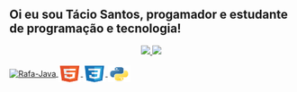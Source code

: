 ## Oi eu sou Tácio Santos, progamador e estudante de programação e tecnologia!
<div align="center">
  <a href="https://github.com/TacioNSantos">
  <img height="180em" src="https://github-readme-stats.vercel.app/api?username=TacioNSantos&show_icons=true&theme=dark&include_all_commits=true&count_private=true"/>
  <img height="180em" src="https://github-readme-stats.vercel.app/api/top-langs/?username=TacioNSantos&layout=compact&langs_count=7&theme=dark"/>
</div>
<div style="display: inline_block"><br>
  
  <img align="center" alt="Rafa-Java" height="32" width="45" src="https://img.shields.io/badge/Java-ED8B00?style=for-the-badge&logo=java&logoColor=white">
  <img align="center" alt="Rafa-HTML" height="30" width="40" src="https://raw.githubusercontent.com/devicons/devicon/master/icons/html5/html5-original.svg">
  <img align="center" alt="Rafa-CSS" height="30" width="40" src="https://raw.githubusercontent.com/devicons/devicon/master/icons/css3/css3-original.svg">
  <img align="center" alt="Rafa-Python" height="30" width="40" src="https://raw.githubusercontent.com/devicons/devicon/master/icons/python/python-original.svg">
  
  ##
</div>
